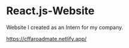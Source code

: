 # React.js-Website
Website I created as an Intern for my company.

https://cffaroadmate.netlify.app/
